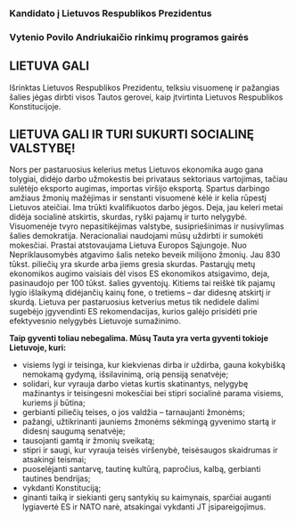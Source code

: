 ### Kandidato į Lietuvos Respublikos Prezidentus 
### Vytenio Povilo Andriukaičio rinkimų programos gairės
## LIETUVA GALI

Išrinktas Lietuvos Respublikos Prezidentu, telksiu visuomenę ir pažangias šalies jėgas dirbti visos Tautos gerovei, kaip įtvirtinta Lietuvos Respublikos Konstitucijoje. 

## LIETUVA GALI IR TURI SUKURTI SOCIALINĘ VALSTYBĘ!
Nors per pastaruosius kelerius metus Lietuvos ekonomika augo gana tolygiai, didėjo darbo užmokestis bei privataus sektoriaus vartojimas, tačiau sulėtėjo eksporto augimas, importas viršijo eksportą. Spartus darbingo amžiaus žmonių mažėjimas ir senstanti visuomenė kėlė ir kelia rūpestį Lietuvos ateičiai. Ima trūkti kvalifikuotos darbo jėgos. Deja, jau keleri metai didėja socialinė atskirtis, skurdas, ryški pajamų ir turto nelygybė. Visuomenėje tvyro nepasitikėjimas valstybe, susipriešinimas ir nusivylimas šalies demokratija. Neracionaliai naudojami mūsų uždirbti ir sumokėti mokesčiai. Prastai atstovaujama Lietuva Europos Sąjungoje. Nuo Nepriklausomybės atgavimo šalis neteko beveik milijono žmonių. Jau 830 tūkst. piliečių yra skurde arba jiems gresia skurdas. Pastarųjų metų ekonomikos augimo vaisiais dėl visos ES ekonomikos atsigavimo, deja, pasinaudojo per 100 tūkst. šalies gyventojų. Kitiems tai reiškė tik pajamų lygio išlaikymą didėjančių kainų fone, o tretiems – dar didesnę atskirtį ir skurdą. Lietuva per pastaruosius ketverius metus tik nedidele dalimi sugebėjo įgyvendinti ES rekomendacijas, kurios galėjo prisidėti prie efektyvesnio nelygybės Lietuvoje sumažinimo.

**Taip gyventi toliau nebegalima. Mūsų Tauta yra verta gyventi tokioje Lietuvoje, kuri:**

* visiems lygi ir teisinga, kur kiekvienas dirba ir uždirba, gauna kokybišką nemokamą gydymą, išsilavinimą, orią pensiją senatvėje;
* solidari, kur vyrauja darbo vietas kurtis skatinantys, nelygybę mažinantys ir teisingesni mokesčiai bei stipri socialinė parama visiems, kuriems ji būtina;
* gerbianti piliečių teises, o jos valdžia – tarnaujanti žmonėms;
* pažangi, užtikrinanti jauniems žmonėms sėkmingą gyvenimo startą ir didesnį saugumą senatvėje;
* tausojanti gamtą ir žmonių sveikatą;
* stipri ir saugi, kur vyrauja teisės viršenybė, teisėsaugos skaidrumas ir atsakingi teismai;
* puoselėjanti santarvę, tautinę kultūrą, papročius, kalbą, gerbianti tautines bendrijas;
* vykdanti Konstituciją;
* ginanti taiką ir siekianti gerų santykių su kaimynais, sparčiai auganti lygiavertė ES ir NATO narė, atsakingai vykdanti JT įsipareigojimus.
